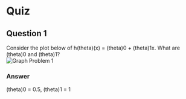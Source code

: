Quiz
====

Question 1
----------

Consider the plot below of h(theta)(x) = (theta)0 + (theta)1x. What are (theta)0 and (theta)1?  
![Graph Problem 1](https://github.com/UtkarshPathrabe/Machine-Learning-Stanford-University-Coursera/blob/master/Week%2001/02.%20Linear%20Regression%20with%20One%20Variable/Lecture02Graph.png)

### Answer

(theta)0 = 0.5, (theta)1 = 1